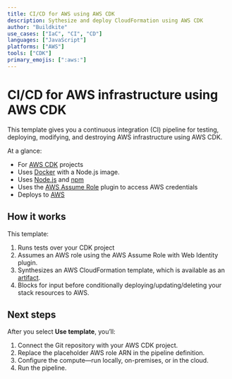 ```yaml
---
title: CI/CD for AWS using AWS CDK
description: Sythesize and deploy CloudFormation using AWS CDK
author: "Buildkite"
use_cases: ["IaC", "CI", "CD"]
languages: ["JavaScript"]
platforms: ["AWS"]
tools: ["CDK"]
primary_emojis: [":aws:"]
---
```


# CI/CD for AWS infrastructure using AWS CDK

This template gives you a continuous integration (CI) pipeline for testing, deploying, modifying, and destroying AWS infrastructure using AWS CDK.

At a glance:

- For [AWS CDK](https://docs.aws.amazon.com/cdk/) projects
- Uses [Docker](https://github.com/buildkite-plugins/docker-buildkite-plugin) with a Node.js image.
- Uses [Node.js](https://nodejs.org/) and [npm](https://www.npmjs.com/)
- Uses the [AWS Assume Role](https://github.com/buildkite-plugins/aws-assume-role-with-web-identity-buildkite-plugin) plugin to access AWS credentials
- Deploys to [AWS](https://aws.amazon.com/)

## How it works

This template:

1. Runs tests over your CDK project
2. Assumes an AWS role using the AWS Assume Role with Web Identity plugin.
3. Synthesizes an AWS CloudFormation template, which is available as an [artifact](https://buildkite.com/docs/pipelines/artifacts).
4. Blocks for input before conditionally deploying/updating/deleting your stack resources to AWS.

## Next steps

After you select **Use template**, you’ll:

1. Connect the Git repository with your AWS CDK project.
2. Replace the placeholder AWS role ARN in the pipeline definition.
3. Configure the compute—run locally, on-premises, or in the cloud.
4. Run the pipeline.
